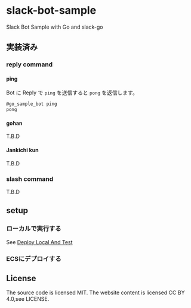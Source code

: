 # slack-bot-sample

Slack Bot Sample with Go and slack-go

## 実装済み

### reply command

#### ping

Bot に Reply で `ping` を送信すると `pong` を返信します。

```bash
@go_sample_bot ping
pong
```

#### gohan

T.B.D

#### Jankichi kun

T.B.D

### slash command

T.B.D

## setup

### ローカルで実行する

See [Deploy Local And Test](./doc/deploy-local.md)

### ECSにデプロイする

## License

The source code is licensed MIT. The website content is licensed CC BY 4.0,see LICENSE.
